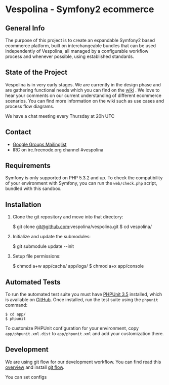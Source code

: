 Vespolina - Symfony2 ecommerce
==============================

General Info
------------

The purpose of this project is to create an expandable Symfony2 based ecommerce platform, built on interchangeable bundles that can be used independently of Vespolina, all managed by a configurable workflow process and whenever possible, using established standards.

State of the Project
--------------------

Vespolina is in very early stages.  We are currently in the design phase and are gathering functional needs which you can find on the
[wiki][vespolina_wiki] .  We love to hear your comments on our current understanding of different ecommerce scenarios.  You can find more information on the wiki such as use cases and process flow diagrams.

[vespolina_wiki]: https://github.com/vespolina/vespolina/wiki

We have a chat meeting every Thursday at 20h UTC

Contact
-------
* [Google Groups Mailinglist](http://groups.google.com/group/vespolina-dev)
* IRC on irc.freenode.org channel #vespolina

Requirements
------------

Symfony is only supported on PHP 5.3.2 and up. To check the compatibility of
your environment with Symfony, you can run the `web/check.php` script, bundled
with this sandbox.

Installation
------------

  1. Clone the git repository and move into that directory:

        $ git clone git@github.com:vespolina/vespolina.git
        $ cd vespolina/

  2. Initialize and update the submodules:

        $ git submodule update --init

  3. Setup file permissions:

        $ chmod a+w app/cache/ app/logs/
        $ chmod a+x app/console

Automated Tests
---------------

To run the automated test suite you must have [PHPUnit 3.5][phpunit]
installed, which is available on [GitHub][phpunit_github]. Once installed, run
the test suite using the `phpunit` command:

    $ cd app/
    $ phpunit

To customize PHPUnit configuration for your environment, copy
`app/phpunit.xml.dist` to `app/phpunit.xml` and add your
customization there.

[phpunit]: http://www.phpunit.de
[phpunit_github]: http://github.com/sebastianbergmann/phpunit



Development
-----------

We are using git flow for our development workflow.  You can find read 
this [overview][gitflow_overview] and install [git flow][gitflow_github].

You can set configs

[gitflow_overview]: http://jeffkreeftmeijer.com/2010/why-arent-you-using-git-flow/
[gitflow_github]: https://github.com/nvie/gitflow
